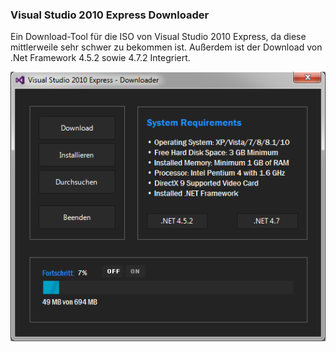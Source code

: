 <h3>Visual Studio 2010 Express Downloader</h3>
<p></p>
<p></p>
<p>Ein Download-Tool für die ISO von Visual Studio 2010 Express, da diese mittlerweile sehr schwer zu bekommen ist. Außerdem ist der Download von .Net Framework 4.5.2 sowie 4.7.2 Integriert.
<br>
<p><img src="https://raw.githubusercontent.com/EmuZONE/Windows-Content/master/Docs/VSBDL.png"></img></p>
